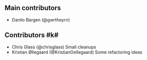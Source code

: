 ## Main contributors ##

 * Danilo Bargen (@gwrtheyrn)

## Contributors #k#

 * Chris Glass (@chrisglass) Small cleanups
 * Kristian Øllegaard (@KristianOellegaard) Some refactoring ideas
